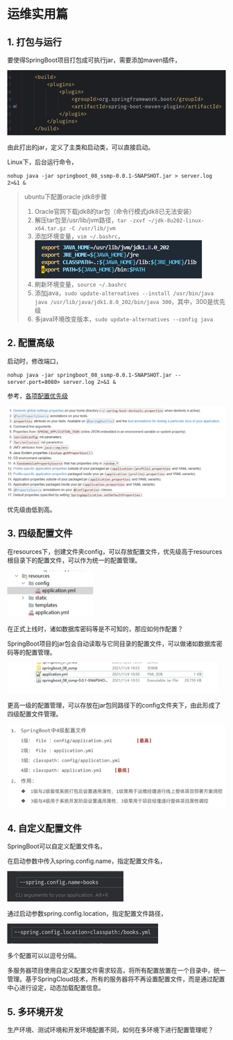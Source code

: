 # 运维实用篇

## 1. 打包与运行

要使得SpringBoot项目打包成可执行jar，需要添加maven插件，

![图 1](imgs/2023-04-29-18-38-33-image.png)  

由此打出的jar，定义了主类和启动类，可以直接启动。

Linux下，后台运行命令，

```shell
nohup java -jar springboot_08_ssmp-0.0.1-SNAPSHOT.jar > server.log 2>&1 &
```
> ubuntu下配置oracle jdk8步骤
>
> 1. Oracle官网下载jdk8的tar包（命令行模式jdk8已无法安装）
> 2. 解压tar包至/usr/lib/jvm路径，`tar -zxvf ~/jdk-8u202-linux-x64.tar.gz -C /usr/lib/jvm`
> 3. 添加环境变量，`vim ~/.bashrc`，![图 2](imgs/2023-04-29-19-24-04-image.png)  
> 4. 刷新环境变量，`source ~/.bashrc`
> 5. 添加java，`sudo update-alternatives --install /usr/bin/java java /usr/lib/java/jdk1.8.0_202/bin/java 300`，其中，300是优先级
> 6. 多java环境改变版本，`sudo update-alternatives --config java`

## 2. 配置高级

启动时，修改端口，

```shell
nohup java -jar springboot_08_ssmp-0.0.1-SNAPSHOT.jar --server.port=8080> server.log 2>&1 &
```

参考，[各项配置优先级](https://docs.spring.io/spring-boot/docs/2.1.9.RELEASE/reference/html/boot-features-external-config.html)

![图 3](imgs/2023-04-29-19-38-59-image.png)  

优先级由低到高。

## 3. 四级配置文件

在resources下，创建文件夹config，可以存放配置文件，优先级高于resources根目录下的配置文件，可以作为统一的配置管理。

![图 4](imgs/2023-04-29-23-46-54-image.png)  

在正式上线时，诸如数据库密码等是不可知的，那应如何作配置？

SpringBoot项目的jar包会自动读取与它同目录的配置文件，可以做诸如数据库密码等的配置管理。

![图 5](imgs/2023-04-29-23-51-11-image.png)  

更高一级的配置管理，可以存放在jar包同路径下的config文件夹下，由此形成了四级配置文件管理。

![图 7](imgs/2023-04-29-23-53-16-image.png)  

## 4. 自定义配置文件

SpringBoot可以自定义配置文件名，

在启动参数中传入spring.config.name，指定配置文件名，

![图 8](imgs/2023-04-30-00-10-07-image.png)  

通过启动参数spring.config.location，指定配置文件路径，

![图 9](imgs/2023-04-30-00-13-02-image.png)  

多个配置可以以逗号分隔。

多服务器项目使用自定义配置文件需求较高，将所有配置放置在一个目录中，统一管理。基于SpringCloud技术，所有的服务器将不再设置配置文件，而是通过配置中心进行设定，动态加载配置信息。

## 5. 多环境开发

生产环境、测试环境和开发环境配置不同，如何在多环境下进行配置管理呢？

